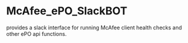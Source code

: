 # McAfee_ePO_SlackBOT
provides a slack interface for running McAfee client health checks and other ePO api functions.
